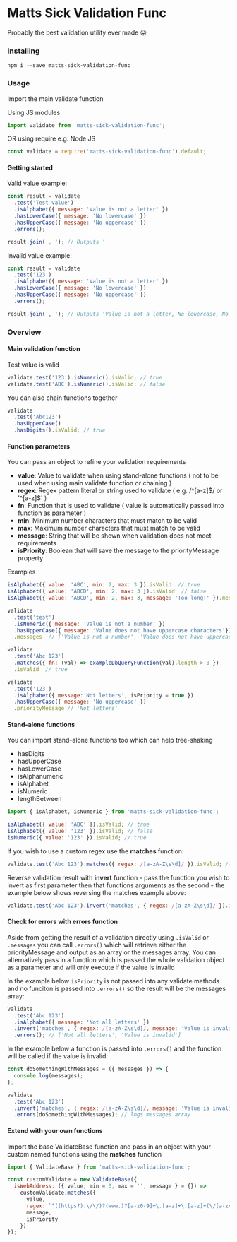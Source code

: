 # Matts Sick Validation Func

Probably the best validation utility ever made 😜

### Installing

```
npm i --save matts-sick-validation-func
```

### Usage

Import the main validate function

Using JS modules

```javascript
import validate from 'matts-sick-validation-func';
```

OR using require e.g. Node JS

```javascript
const validate = require('matts-sick-validation-func').default;
```

#### Getting started

Valid value example:

```javascript
const result = validate
  .test('Test value')
  .isAlphabet({ message: 'Value is not a letter' })
  .hasLowerCase({ message: 'No lowercase' })
  .hasUpperCase({ message: 'No uppercase' })
  .errors();

result.join(', '); // Outputs ''
```

Invalid value example:

```javascript
const result = validate
  .test('123')
  .isAlphabet({ message: 'Value is not a letter' })
  .hasLowerCase({ message: 'No lowercase' })
  .hasUpperCase({ message: 'No uppercase' })
  .errors();

result.join(', '); // Outputs 'Value is not a letter, No lowercase, No uppercase'
```

### Overview

#### Main validation function

Test value is valid

```javascript
validate.test('123').isNumeric().isValid; // true
validate.test('ABC').isNumeric().isValid; // false
```

You can also chain functions together

```javascript
validate
  .test('Abc123')
  .hasUpperCase()
  .hasDigits().isValid; // true
```

#### Function parameters

You can pass an object to refine your validation requirements

- **value**: Value to validate when using stand-alone functions ( not to be used when using main validate function or chaining )
- **regex**: Regex pattern literal or string used to validate ( e.g. \/\^[a-z]\$\/ or '\^[a-z]\$' )
- **fn**: Function that is used to validate ( value is automatically passed into function as parameter )
- **min**: Minimum number characters that must match to be valid
- **max**: Maximum number characters that must match to be valid
- **message**: String that will be shown when validation does not meet requirements
- **isPriority**: Boolean that will save the message to the priorityMessage property

Examples

```javascript
isAlphabet({ value: 'ABC', min: 2, max: 3 }).isValid  // true
isAlphabet({ value: 'ABCD', min: 2, max: 3 }).isValid  // false
isAlphabet({ value: 'ABCD', min: 2, max: 3, message: 'Too long!' }).messages  // ['Too long!']

validate
  .test('test')
  .isNumeric({ message: 'Value is not a number' })
  .hasUpperCase({ message: 'Value does not have uppercase characters'})
  .messages  // ['Value is not a number', 'Value does not have uppercase characters']

validate
  .test('Abc 123')
  .matches({ fn: (val) => exampleDbQueryFunction(val).length > 0 })
  .isValid  // true

validate
  .test('123')
  .isAlphabet({ message:'Not letters', isPriority = true })
  .hasUpperCase({ message: 'No uppercase' })
  .priorityMessage // 'Not letters'
```

#### Stand-alone functions

You can import stand-alone functions too which can help tree-shaking

- hasDigits
- hasUpperCase
- hasLowerCase
- isAlphanumeric
- isAlphabet
- isNumeric
- lengthBetween

```javascript
import { isAlphabet, isNumeric } from 'matts-sick-validation-func';

isAlphabet({ value: 'ABC' }).isValid; // true
isAlphabet({ value: '123' }).isValid; // false
isNumeric({ value: '123' }).isValid; // true
```

If you wish to use a custom regex use the **matches** function:

```javascript
validate.test('Abc 123').matches({ regex: /[a-zA-Z\s\d]/ }).isValid; // true
```

Reverse validation result with **invert** function - pass the function you wish to invert as first parameter then that functions arguments as the second - the example below shows reversing the matches example above:

```javascript
validate.test('Abc 123').invert('matches', { regex: /[a-zA-Z\s\d]/ }).isValid; // false
```

#### Check for errors with errors function

Aside from getting the result of a validation directly using `.isValid` or `.messages` you can call `.errors()` which will retrieve either the priorityMessage and output as an array or the messages array. You can alternatively pass in a function which is passed the whole validation object as a parameter and will only execute if the value is invalid

In the example below `isPriority` is not passed into any validate methods and no funciton is passed into `.errors()` so the result will be the messages array:

```javascript
validate
  .test('Abc 123')
  .isAlphabet({ message: 'Not all letters' })
  .invert('matches', { regex: /[a-zA-Z\s\d]/, message: 'Value is invalid' })
  .errors(); // ['Not all letters', 'Value is invalid']
```

In the example below a function is passed into `.errors()` and the function will be called if the value is invalid:

```javascript
const doSomethingWithMessages = ({ messages }) => {
  console.log(messages);
};

validate
  .test('Abc 123')
  .invert('matches', { regex: /[a-zA-Z\s\d]/, message: 'Value is invalid' })
  .errors(doSomethingWithMessages); // logs messages array
```

#### Extend with your own functions

Import the base ValidateBase function and pass in an object with your custom named functions using the **matches** function

```javascript
import { ValidateBase } from 'matts-sick-validation-func';

const customValidate = new ValidateBase({
  isWebAddress: ({ value, min = 0, max = '', message } = {}) =>
    customValidate.matches({
      value,
      regex: `^((https?):\/\/)?(www.)?[a-z0-9]+\.[a-z]+\.[a-z]+(\/[a-zA-Z0-9.#]+\/?){${min},${max}}$`,
      message,
      isPriority
    })
});
```
